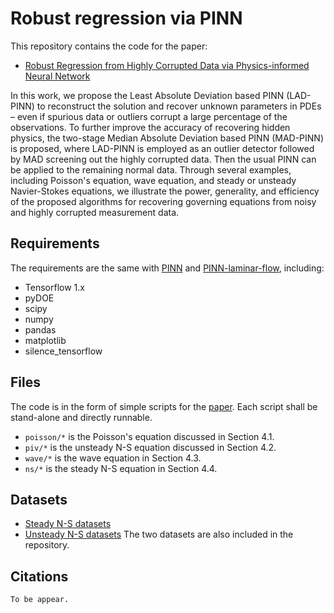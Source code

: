 # Robust regression via PINN

This repository contains the code for the paper:
- [Robust Regression from Highly Corrupted Data via Physics-informed Neural Network](https://arxiv.org/abs/??)

In this work, we propose the Least Absolute Deviation based PINN (LAD-PINN) to reconstruct the solution and recover unknown parameters in PDEs – even if spurious data or outliers corrupt a large percentage of the observations. 
To further improve the accuracy of recovering hidden physics, the two-stage Median Absolute Deviation based PINN (MAD-PINN) is proposed, where LAD-PINN is employed as an outlier detector followed by MAD screening out the highly corrupted data. Then the usual PINN can be applied to the remaining normal data.
Through several examples, including Poisson's equation, wave equation, and steady or unsteady Navier-Stokes equations, we illustrate the power, generality, and efficiency of the proposed algorithms for recovering governing equations from noisy and highly corrupted measurement data.


## Requirements
The requirements are the same with [PINN](https://github.com/maziarraissi/PINNs) and [PINN-laminar-flow](https://github.com/Raocp/PINN-laminar-flow), including:
- Tensorflow 1.x 
- pyDOE
- scipy
- numpy
- pandas
- matplotlib
- silence_tensorflow

## Files
The code is in the form of simple scripts for the [paper](https://arxiv.org/pdf/??). Each script shall be stand-alone and directly runnable.
- `poisson/*` is the Poisson's equation discussed in Section 4.1.
- `piv/*` is the unsteady N-S equation discussed in Section 4.2.
- `wave/*` is the wave equation in Section 4.3.
- `ns/*` is the steady N-S equation in Section 4.4.

## Datasets
- [Steady N-S datasets](https://github.com/Raocp/PINN-laminar-flow/blob/master/PINN_steady/uvNN.pickle)
- [Unsteady N-S datasets](https://github.com/maziarraissi/PINNs/blob/master/main/Data/cylinder_nektar_wake.mat)
The two datasets are also included in the repository.
  
## Citations

```
To be appear.
```
